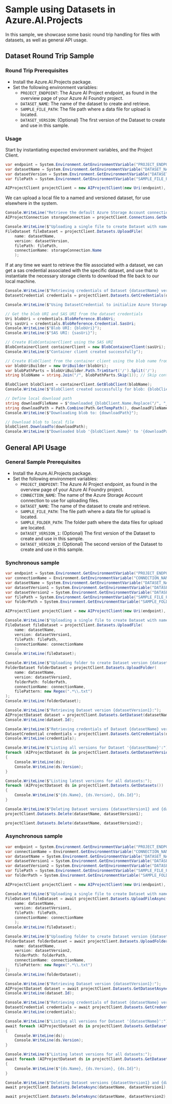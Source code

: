 # Sample using Datasets in Azure.AI.Projects

In this sample, we showcase some basic round trip handling for files with datasets, as well as general API usage.

## Dataset Round Trip Sample

### Round Trip Prerequisites

- Install the Azure.AI.Projects package.
- Set the following environment variables:
  - `PROJECT_ENDPOINT`: The Azure AI Project endpoint, as found in the overview page of your Azure AI Foundry project.
  - `DATASET_NAME`: The name of the dataset to create and retrieve.
  - `SAMPLE_FILE_PATH`: The file path where a data file for upload is located.
  - `DATASET_VERSION`: (Optional) The first version of the Dataset to create and use in this sample.

### Usage

Start by instantiating expected environment variables, and the Project Client.

```C# Snippet:AI_Projects_DatasetRoundTripSample_ClientSetup
var endpoint = System.Environment.GetEnvironmentVariable("PROJECT_ENDPOINT");
var datasetName = System.Environment.GetEnvironmentVariable("DATASET_NAME");
var datasetVersion = System.Environment.GetEnvironmentVariable("DATASET_VERSION") ?? "1.0";
var filePath = System.Environment.GetEnvironmentVariable("SAMPLE_FILE_PATH") ?? "sample_folder/sample_file1.txt";

AIProjectClient projectClient = new AIProjectClient(new Uri(endpoint), new DefaultAzureCredential());
```

We can upload a local file to a named and versioned dataset, for use elsewhere in the system.

```C# Snippet:AI_Projects_DatasetRoundTripSample_DatasetCreation
Console.WriteLine("Retrieve the default Azure Storage Account connection to use when creating a dataset");
AIProjectConnection storageConnection = projectClient.Connections.GetDefaultConnection(ConnectionType.AzureStorageAccount);

Console.WriteLine($"Uploading a single file to create Dataset with name {datasetName} and version {datasetVersion}:");
FileDataset fileDataset = projectClient.Datasets.UploadFile(
    name: datasetName,
    version: datasetVersion,
    filePath: filePath,
    connectionName: storageConnection.Name
    );
```

If at any time we want to retrieve the file associated with a dataset, we can get a sas credential associated with the specific dataset, and use that to instantiate the necessary storage clients to download the file back to our local machine.

```C# Snippet:AI_Projects_DatasetRoundTripSample_DatasetDownload
Console.WriteLine($"Retrieving credentials of Dataset {datasetName} version {datasetVersion}:");
DatasetCredential credentials = projectClient.Datasets.GetCredentials(datasetName, datasetVersion);

Console.WriteLine($"Using DatasetCredential to initialize Azure Storage client and download the file to local disk:");

// Get the blob URI and SAS URI from the dataset credentials
Uri blobUri = credentials.BlobReference.BlobUri;
Uri sasUri = credentials.BlobReference.Credential.SasUri;
Console.WriteLine($"Blob URI: {blobUri}");
Console.WriteLine($"SAS URI: {sasUri}");

// Create BlobContainerClient using the SAS URI
BlobContainerClient containerClient = new BlobContainerClient(sasUri);
Console.WriteLine($"Container client created successfully");

// Create BlobClient from the container client using the blob name from BlobUri
var blobUriBuilder = new UriBuilder(blobUri);
var blobPathParts = blobUriBuilder.Path.TrimStart('/').Split('/');
string blobName = string.Join("/", blobPathParts.Skip(1)); // Skip container name, get blob path

BlobClient blobClient = containerClient.GetBlobClient(blobName);
Console.WriteLine($"BlobClient created successfully for blob: {blobClient.Name}");

// Define local download path
string downloadFileName = $"downloaded_{blobClient.Name.Replace("/", "_")}";
string downloadPath = Path.Combine(Path.GetTempPath(), downloadFileName);
Console.WriteLine($"Downloading blob to: {downloadPath}");

// Download blob to local file
blobClient.DownloadTo(downloadPath);
Console.WriteLine($"Downloaded blob '{blobClient.Name}' to '{downloadPath}' - Size: {new FileInfo(downloadPath).Length} bytes");
```

## General API Usage

### General Sample Prerequisites

- Install the Azure.AI.Projects package.
- Set the following environment variables:
  - `PROJECT_ENDPOINT`: The Azure AI Project endpoint, as found in the overview page of your Azure AI Foundry project.
  - `CONNECTION_NAME`: The name of the Azure Storage Account connection to use for uploading files.
  - `DATASET_NAME`: The name of the dataset to create and retrieve.
  - `SAMPLE_FILE_PATH`: The file path where a data file for upload is located.
  - `SAMPLE_FOLDER_PATH`: The folder path where the data files for upload are located.
  - `DATASET_VERSION_1`: (Optional) The first version of the Dataset to create and use in this sample.
  - `DATASET_VERSION_2`: (Optional) The second version of the Dataset to create and use in this sample.

### Synchronous sample

```C# Snippet:AI_Projects_DatasetsExampleSync
var endpoint = System.Environment.GetEnvironmentVariable("PROJECT_ENDPOINT");
var connectionName = Environment.GetEnvironmentVariable("CONNECTION_NAME");
var datasetName = System.Environment.GetEnvironmentVariable("DATASET_NAME");
var datasetVersion1 = System.Environment.GetEnvironmentVariable("DATASET_VERSION_1") ?? "1.0";
var datasetVersion2 = System.Environment.GetEnvironmentVariable("DATASET_VERSION_2") ?? "2.0";
var filePath = System.Environment.GetEnvironmentVariable("SAMPLE_FILE_PATH") ?? "sample_folder/sample_file1.txt";
var folderPath = System.Environment.GetEnvironmentVariable("SAMPLE_FOLDER_PATH") ?? "sample_folder";

AIProjectClient projectClient = new AIProjectClient(new Uri(endpoint), new DefaultAzureCredential());

Console.WriteLine($"Uploading a single file to create Dataset with name {datasetName} and version {datasetVersion1}:");
FileDataset fileDataset = projectClient.Datasets.UploadFile(
    name: datasetName,
    version: datasetVersion1,
    filePath: filePath,
    connectionName: connectionName
    );
Console.WriteLine(fileDataset);

Console.WriteLine($"Uploading folder to create Dataset version {datasetVersion2}:");
FolderDataset folderDataset = projectClient.Datasets.UploadFolder(
    name: datasetName,
    version: datasetVersion2,
    folderPath: folderPath,
    connectionName: connectionName,
    filePattern: new Regex(".*\\.txt")
);
Console.WriteLine(folderDataset);

Console.WriteLine($"Retrieving Dataset version {datasetVersion1}:");
AIProjectDataset dataset = projectClient.Datasets.GetDataset(datasetName, datasetVersion1);
Console.WriteLine(dataset.Id);

Console.WriteLine($"Retrieving credentials of Dataset {datasetName} version {datasetVersion1}:");
DatasetCredential credentials = projectClient.Datasets.GetCredentials(datasetName, datasetVersion1);
Console.WriteLine(credentials);

Console.WriteLine($"Listing all versions for Dataset '{datasetName}':");
foreach (AIProjectDataset ds in projectClient.Datasets.GetDatasetVersions(datasetName))
{
    Console.WriteLine(ds);
    Console.WriteLine(ds.Version);
}

Console.WriteLine($"Listing latest versions for all datasets:");
foreach (AIProjectDataset ds in projectClient.Datasets.GetDatasets())
{
    Console.WriteLine($"{ds.Name}, {ds.Version}, {ds.Id}");
}

Console.WriteLine($"Deleting Dataset versions {datasetVersion1} and {datasetVersion2}:");
projectClient.Datasets.Delete(datasetName, datasetVersion1);

projectClient.Datasets.Delete(datasetName, datasetVersion2);
```

### Asynchronous sample

```C# Snippet:AI_Projects_DatasetsExampleAsync
var endpoint = System.Environment.GetEnvironmentVariable("PROJECT_ENDPOINT");
var connectionName = Environment.GetEnvironmentVariable("CONNECTION_NAME");
var datasetName = System.Environment.GetEnvironmentVariable("DATASET_NAME");
var datasetVersion1 = System.Environment.GetEnvironmentVariable("DATASET_VERSION_1") ?? "1.0";
var datasetVersion2 = System.Environment.GetEnvironmentVariable("DATASET_VERSION_2") ?? "2.0";
var filePath = System.Environment.GetEnvironmentVariable("SAMPLE_FILE_PATH") ?? "sample_folder/sample_file1.txt";
var folderPath = System.Environment.GetEnvironmentVariable("SAMPLE_FOLDER_PATH") ?? "sample_folder";

AIProjectClient projectClient = new AIProjectClient(new Uri(endpoint), new DefaultAzureCredential());

Console.WriteLine($"Uploading a single file to create Dataset with name {datasetName} and version {datasetVersion1}:");
FileDataset fileDataset = await projectClient.Datasets.UploadFileAsync(
    name: datasetName,
    version: datasetVersion1,
    filePath: filePath,
    connectionName: connectionName
    );
Console.WriteLine(fileDataset);

Console.WriteLine($"Uploading folder to create Dataset version {datasetVersion2}:");
FolderDataset folderDataset = await projectClient.Datasets.UploadFolderAsync(
    name: datasetName,
    version: datasetVersion2,
    folderPath: folderPath,
    connectionName: connectionName,
    filePattern: new Regex(".*\\.txt")
);
Console.WriteLine(folderDataset);

Console.WriteLine($"Retrieving Dataset version {datasetVersion1}:");
AIProjectDataset dataset = await projectClient.Datasets.GetDatasetAsync(datasetName, datasetVersion1);
Console.WriteLine(dataset.Id);

Console.WriteLine($"Retrieving credentials of Dataset {datasetName} version {datasetVersion1}:");
DatasetCredential credentials = await projectClient.Datasets.GetCredentialsAsync(datasetName, datasetVersion1);
Console.WriteLine(credentials);

Console.WriteLine($"Listing all versions for Dataset '{datasetName}':");
await foreach (AIProjectDataset ds in projectClient.Datasets.GetDatasetVersionsAsync(datasetName))
{
    Console.WriteLine(ds);
    Console.WriteLine(ds.Version);
}

Console.WriteLine($"Listing latest versions for all datasets:");
await foreach (AIProjectDataset ds in projectClient.Datasets.GetDatasetsAsync())
{
    Console.WriteLine($"{ds.Name}, {ds.Version}, {ds.Id}");
}

Console.WriteLine($"Deleting Dataset versions {datasetVersion1} and {datasetVersion2}:");
await projectClient.Datasets.DeleteAsync(datasetName, datasetVersion1);

await projectClient.Datasets.DeleteAsync(datasetName, datasetVersion2);
```
